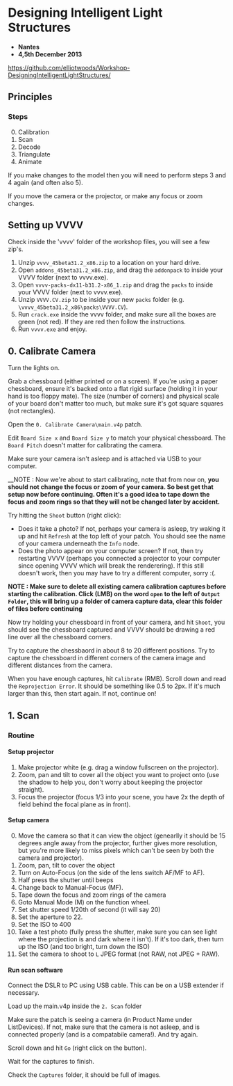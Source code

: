 # Designing Intelligent Light Structures

* __Nantes__
* __4,5th December 2013__

https://github.com/elliotwoods/Workshop-DesigningIntelligentLightStructures/

## Principles

### Steps

0. Calibration
1. Scan
2. Decode
3. Triangulate
4. Animate

If you make changes to the model then you will need to perform steps 3 and 4 again (and often also 5).

If you move the camera or the projector, or make any focus or zoom changes.

## Setting up VVVV

Check inside the 'vvvv' folder of the workshop files, you will see a few zip's.

1. Unzip `vvvv_45beta31.2_x86.zip` to a location on your hard drive.
2. Open `addons_45beta31.2_x86.zip`, and drag the `addonpack` to inside your VVVV folder (next to vvvv.exe).
3. Open `vvvv-packs-dx11-b31.2-x86_1.zip` and drag the `packs` to inside your VVVV folder (next to vvvv.exe).
4. Unzip `VVVV.CV.zip` to be inside your new `packs` folder (e.g. `\vvvv_45beta31.2_x86\packs\VVVV.CV`).
5. Run `crack.exe` inside the vvvv folder, and make sure all the boxes are green (not red). If they are red then follow the instructions.
6. Run `vvvv.exe` and enjoy.

## 0. Calibrate Camera

Turn the lights on.

Grab a chessboard (either printed or on a screen). If you're using a paper chessboard, ensure it's backed onto a flat rigid surface (holding it in your hand is too floppy mate). The size (number of corners) and physical scale of your board don't matter too much, but make sure it's got square squares (not rectangles).

Open the `0. Calibrate Camera\main.v4p` patch.

Edit `Board Size x` and `Board Size y` to match your physical chessboard. The `Board Pitch` doesn't matter for calibrating the camera.

Make sure your camera isn't asleep and is attached via USB to your computer.

__NOTE : Now we're about to start calibrating, note that from now on, __you should not change the focus or zoom of your camera. So best get that setup now before continuing. Often it's a good idea to tape down the focus and zoom rings so that they will not be changed later by accident.__

Try hitting the `Shoot` button (right click): 

* Does it take a photo? If not, perhaps your camera is asleep, try waking it up and hit `Refresh` at the top left of your patch. You should see the name of your camera underneath the `Info` node.
* Does the photo appear on your computer screen? If not, then try restarting VVVV (perhaps you connected a projector to your computer since opening VVVV which will break the renderering). If this still doesn't work, then you may have to try a different computer, sorry :(.

__NOTE : Make sure to delete all existing camera calibration captures before starting the calibration. Click (LMB) on the word `open` to the left of `Output Folder`, this will bring up a folder of camera capture data, clear this folder of files before continuing__

Now try holding your chessboard in front of your camera, and hit `Shoot`, you should see the chessboard captured and VVVV should be drawing a red line over all the chessboard corners.


Try to capture the chessbaord in about 8 to 20 different positions.
Try to capture the chessboard in different corners of the camera image and different distances from the camera.

When you have enough captures, hit `Calibrate` (RMB). Scroll down and read the `Reprojection Error`. It should be something like 0.5 to 2px. If it's much larger than this, then start again. If not, continue on!

## 1. Scan

### Routine

#### Setup projector

1. Make projector white (e.g. drag a window fullscreen on the projector).
2. Zoom, pan and tilt to cover all the object you want to project onto (use the shadow to help you, don't worry about keeping the projector straight).
3. Focus the projector (focus 1/3 into your scene, you have 2x the depth of field behind the focal plane as in front).

#### Setup camera

0. Move the camera so that it can view the object (genearlly it should be 15 degrees angle away from the projector, further gives more resolution, but you're more likely to miss pixels which can't be seen by both the camera and projector).
1. Zoom, pan, tilt to cover the object
2. Turn on Auto-Focus (on the side of the lens switch AF/MF to AF).
3. Half press the shutter until beeps
4. Change back to Manual-Focus (MF).
5. Tape down the focus and zoom rings of the camera
6. Goto Manual Mode (M) on the function wheel.
7. Set shutter speed 1/20th of second (it will say 20)
8. Set the aperture to 22.
9. Set the ISO to 400
10. Take a test photo (fully press the shutter, make sure you can see light where the projection is and dark where it isn't). If it's too dark, then turn up the ISO (and too bright, turn down the ISO)
11. Set the camera to shoot to `L` JPEG format (not RAW, not JPEG + RAW).

#### Run scan software

Connect the DSLR to PC using USB cable. This can be on a USB extender if necessary.

Load up the main.v4p inside the `2. Scan` folder

Make sure the patch is seeing a camera (in Product Name under ListDevices). If not, make sure that the camera is not asleep, and is connected properly (and is a compatabile camera!). And try again.

Scroll down and hit `Go` (right click on the button).

Wait for the captures to finish.

Check the `Captures` folder, it should be full of images.
